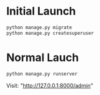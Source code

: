# Initial Launch

```bash
python manage.py migrate
python manage.py createsuperuser
```

# Normal Lauch

```bash
python manage.py runserver
```

Visit: "http://127.0.0.1:8000/admin"